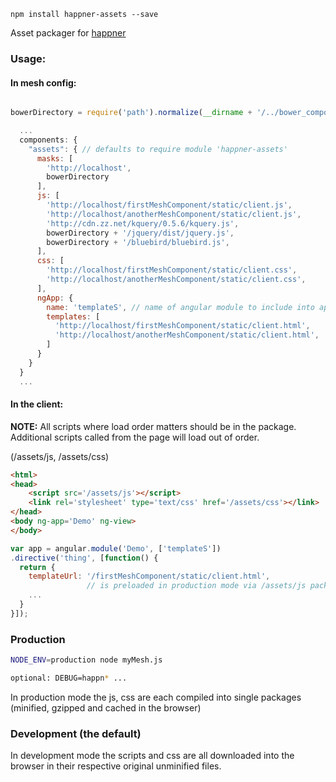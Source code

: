 `npm install happner-assets --save`

Asset packager for [happner](https://github.com/happner/happner)

### Usage:

#### In mesh config:

```javascript

bowerDirectory = require('path').normalize(__dirname + '/../bower_components');

  ...
  components: {
    "assets": { // defaults to require module 'happner-assets'
      masks: [
        'http://localhost',
        bowerDirectory
      ],
      js: [
        'http://localhost/firstMeshComponent/static/client.js',
        'http://localhost/anotherMeshComponent/static/client.js',
        'http://cdn.zz.net/kquery/0.5.6/kquery.js',
        bowerDirectory + '/jquery/dist/jquery.js',
        bowerDirectory + '/bluebird/bluebird.js',
      ],
      css: [
        'http://localhost/firstMeshComponent/static/client.css',
        'http://localhost/anotherMeshComponent/static/client.css',
      ],
      ngApp: {
        name: 'templateS', // name of angular module to include into app
        templates: [
          'http://localhost/firstMeshComponent/static/client.html',
          'http://localhost/anotherMeshComponent/static/client.html',
        ]
      }
    }
  }
  ...
```

#### In the client:

__NOTE:__ All scripts where load order matters should be in the package. Additional scripts called from the page will load out of order.

(/assets/js, /assets/css)

```html
<html>
<head>
    <script src='/assets/js'></script>
    <link rel='stylesheet' type='text/css' href='/assets/css'></link>
</head>
<body ng-app='Demo' ng-view>
</body>
```

```javascript
var app = angular.module('Demo', ['templateS'])
.directive('thing', [function() {
  return {
    templateUrl: '/firstMeshComponent/static/client.html',
                 // is preloaded in production mode via /assets/js package
    ...
  }
}]);
```

### Production

```bash
NODE_ENV=production node myMesh.js

optional: DEBUG=happn* ...
```
In production mode the js, css are each compiled into single packages (minified, gzipped and cached in the browser)

### Development (the default)

In development mode the scripts and css are all downloaded into the browser in their respective original unminified files.

